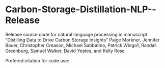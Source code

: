 # Carbon-Storage-Distillation-NLP--Release
Release source code for natural language processing in manuscript 
"Distilling Data to Drive Carbon Storage Insights"
Paige Morkner, Jennifer Bauer, Christopher Creason, Michael Sabbatino, Patrick Wingo1, Randall Greenburg, Samuel Walker, David Yeates, and Kelly Rose

Prefered citation for code use: 

